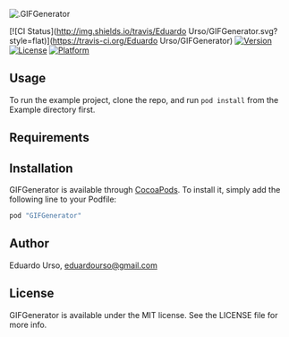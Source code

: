 ![.GIFGenerator](http://i.imgur.com/IDEiCl2.png?1)

[![CI Status](http://img.shields.io/travis/Eduardo Urso/GIFGenerator.svg?style=flat)](https://travis-ci.org/Eduardo Urso/GIFGenerator)
[![Version](https://img.shields.io/cocoapods/v/GIFGenerator.svg?style=flat)](http://cocoapods.org/pods/GIFGenerator)
[![License](https://img.shields.io/cocoapods/l/GIFGenerator.svg?style=flat)](http://cocoapods.org/pods/GIFGenerator)
[![Platform](https://img.shields.io/cocoapods/p/GIFGenerator.svg?style=flat)](http://cocoapods.org/pods/GIFGenerator)

## Usage

To run the example project, clone the repo, and run `pod install` from the Example directory first.

## Requirements

## Installation

GIFGenerator is available through [CocoaPods](http://cocoapods.org). To install
it, simply add the following line to your Podfile:

```ruby
pod "GIFGenerator"
```

## Author

Eduardo Urso, eduardourso@gmail.com

## License

GIFGenerator is available under the MIT license. See the LICENSE file for more info.
